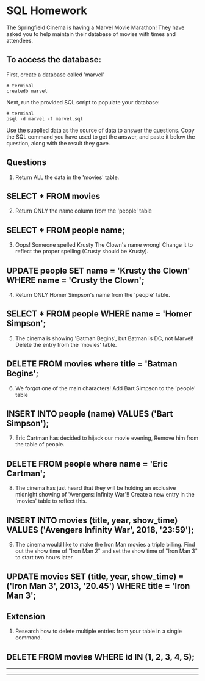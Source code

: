 # SQL Homework

The Springfield Cinema is having a Marvel Movie Marathon! They have asked you to help maintain their database of movies with times and attendees.

## To access the database:

First, create a database called 'marvel'

```
# terminal
createdb marvel
```

Next, run the provided SQL script to populate your database:

```
# terminal
psql -d marvel -f marvel.sql
```

Use the supplied data as the source of data to answer the questions. Copy the SQL command you have used to get the answer, and paste it below the question, along with the result they gave.

## Questions

1.  Return ALL the data in the 'movies' table.

SELECT * FROM movies
-------------------------------------------------------------------
2.  Return ONLY the name column from the 'people' table

SELECT * FROM people name;
-------------------------------------------------------------------
3.  Oops! Someone spelled Krusty The Clown's name wrong! Change it to reflect the proper spelling (Crusty should be Krusty).

UPDATE people SET name = 'Krusty the Clown' WHERE name = 'Crusty the Clown';
-------------------------------------------------------------------
4.  Return ONLY Homer Simpson's name from the 'people' table.

SELECT * FROM people WHERE name = 'Homer Simpson';
-------------------------------------------------------------------
5.  The cinema is showing 'Batman Begins', but Batman is DC, not Marvel! Delete the entry from the 'movies' table.

DELETE FROM movies where title = 'Batman Begins';
-------------------------------------------------------------------
6.  We forgot one of the main characters! Add Bart Simpson to the 'people' table

INSERT INTO people (name) VALUES ('Bart Simpson');
-------------------------------------------------------------------
7.  Eric Cartman has decided to hijack our movie evening, Remove him from the table of people.

DELETE FROM people where name = 'Eric Cartman';
-------------------------------------------------------------------
8.  The cinema has just heard that they will be holding an exclusive midnight showing of 'Avengers: Infinity War'!! Create a new entry in the 'movies' table to reflect this.

INSERT INTO movies (title, year, show_time) VALUES ('Avengers Infinity War', 2018, '23:59');
-------------------------------------------------------------------
9.  The cinema would like to make the Iron Man movies a triple billing. Find out the show time of "Iron Man 2" and set the show time of "Iron Man 3" to start two hours later.

UPDATE movies SET (title, year, show_time) = ('Iron Man 3', 2013, '20.45') WHERE title = 'Iron Man 3';
-------------------------------------------------------------------


## Extension

1.  Research how to delete multiple entries from your table in a single command.

DELETE FROM movies WHERE id IN (1, 2, 3, 4, 5);
-------------------------------------------------------------------
-------------------------------------------------------------------
-------------------------------------------------------------------

